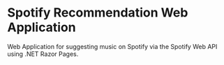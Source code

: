 # Spotify Recommendation Web Application
Web Application for suggesting music on Spotify via the Spotify Web API using .NET Razor Pages.
